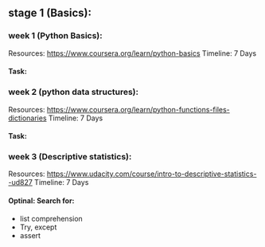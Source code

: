 ## stage 1 (Basics): 
### week 1 (Python Basics):
Resources: https://www.coursera.org/learn/python-basics 
Timeline: 7 Days
#### Task: 

### week 2 (python data structures):
Resources: https://www.coursera.org/learn/python-functions-files-dictionaries
Timeline: 7 Days
#### Task:

### week 3 (Descriptive statistics):
Resources: https://www.udacity.com/course/intro-to-descriptive-statistics--ud827
Timeline: 7 Days
#### Optinal: Search for: 
- list comprehension
- Try, except
- assert
